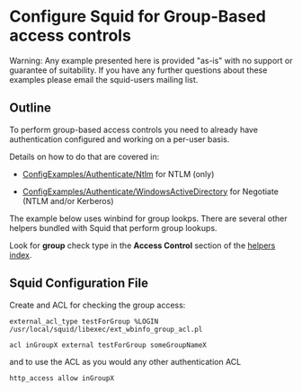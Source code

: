 # Configure Squid for Group-Based access controls

Warning: Any example presented here is provided "as-is" with no support
or guarantee of suitability. If you have any further questions about
these examples please email the squid-users mailing list.

## Outline

To perform group-based access controls you need to already have
authentication configured and working on a per-user basis.

Details on how to do that are covered in:

  - [ConfigExamples/Authenticate/Ntlm](/ConfigExamples/Authenticate/Ntlm#)
    for NTLM (only)

  - [ConfigExamples/Authenticate/WindowsActiveDirectory](/ConfigExamples/Authenticate/WindowsActiveDirectory#)
    for Negotiate (NTLM and/or Kerberos)

The example below uses winbind for group lookps. There are several other
helpers bundled with Squid that perform group lookups.

Look for **group** check type in the **Access Control** section of the
[helpers index](http://www.squid-cache.org/Doc/man/).

## Squid Configuration File

Create and ACL for checking the group access:

    external_acl_type testForGroup %LOGIN /usr/local/squid/libexec/ext_wbinfo_group_acl.pl
    
    acl inGroupX external testForGroup someGroupNameX

and to use the ACL as you would any other authentication ACL

    http_access allow inGroupX
